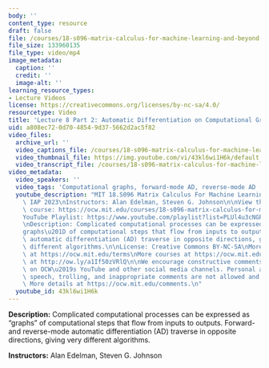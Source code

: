 ```yaml
---
body: ''
content_type: resource
draft: false
file: /courses/18-s096-matrix-calculus-for-machine-learning-and-beyond-january-iap-2023/courses/matrix-calculus-for-machine-learning-and-beyond-iap-2023/ocw_18s096_lecture08-part2_2023feb03_360p_16_9.mp4
file_size: 133960135
file_type: video/mp4
image_metadata:
  caption: ''
  credit: ''
  image-alt: ''
learning_resource_types:
- Lecture Videos
license: https://creativecommons.org/licenses/by-nc-sa/4.0/
resourcetype: Video
title: 'Lecture 8 Part 2: Automatic Differentiation on Computational Graphs'
uid: a808ec72-0d70-4854-9d37-5662d2ac5f82
video_files:
  archive_url: ''
  video_captions_file: /courses/18-s096-matrix-calculus-for-machine-learning-and-beyond-january-iap-2023/1BCmBU7TvgZ_F7ShXozkGA0p2m7MKzpyW_transcript.webvtt
  video_thumbnail_file: https://img.youtube.com/vi/43kl6wi1H6k/default.jpg
  video_transcript_file: /courses/18-s096-matrix-calculus-for-machine-learning-and-beyond-january-iap-2023/1BCmBU7TvgZ_F7ShXozkGA0p2m7MKzpyW_transcript.pdf
video_metadata:
  video_speakers: ''
  video_tags: 'Computational graphs, forward-mode AD, reverse-mode AD '
  youtube_description: "MIT 18.S096 Matrix Calculus For Machine Learning And Beyond,\
    \ IAP 2023\nInstructors: Alan Edelman, Steven G. Johnson\n\nView the complete\
    \ course: https://ocw.mit.edu/courses/18-s096-matrix-calculus-for-machine-learning-and-beyond-january-iap-2023/\n\
    YouTube Playlist: https://www.youtube.com/playlist?list=PLUl4u3cNGP62EaLLH92E_VCN4izBKK6OE\n\
    \nDescription: Complicated computational processes can be expressed as \u201C\
    graphs\u201D of computational steps that flow from inputs to outputs. Forward/reverse-mode\
    \ automatic differentiation (AD) traverse in opposite directions, giving very\
    \ different algorithms.\n\nLicense: Creative Commons BY-NC-SA\nMore information\
    \ at https://ocw.mit.edu/terms\nMore courses at https://ocw.mit.edu\nSupport OCW\
    \ at http://ow.ly/a1If50zVRlQ\n\nWe encourage constructive comments and discussion\
    \ on OCW\u2019s YouTube and other social media channels. Personal attacks, hate\
    \ speech, trolling, and inappropriate comments are not allowed and may be removed.\
    \ More details at https://ocw.mit.edu/comments.\n"
  youtube_id: 43kl6wi1H6k
---
```

**Description:** Complicated computational processes can be expressed as “graphs” of computational steps that flow from inputs to outputs. Forward- and reverse-mode automatic differentiation (AD) traverse in opposite directions, giving very different algorithms.

**Instructors:** Alan Edelman, Steven G. Johnson